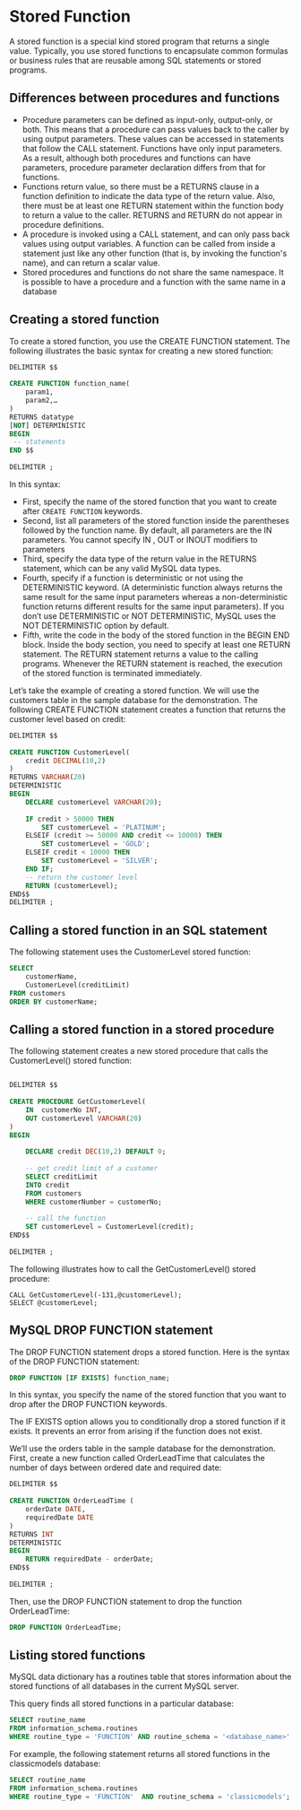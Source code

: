 # Stored Function
A stored function is a special kind stored program that returns a single value. Typically, you use stored functions to encapsulate common formulas or business rules that are reusable among SQL statements or stored programs.


## Differences between procedures and functions
* Procedure parameters can be defined as input-only, output-only, or both. This means that a procedure can pass values back to the caller by using output parameters. These values can be accessed in statements that follow the CALL statement. Functions have only input parameters. As a result, although both procedures and functions can have parameters, procedure parameter declaration differs from that for functions.
* Functions return value, so there must be a RETURNS clause in a function definition to indicate the data type of the return value. Also, there must be at least one RETURN statement within the function body to return a value to the caller. RETURNS and RETURN do not appear in procedure definitions.
* A procedure is invoked using a CALL statement, and can only pass back values using output variables. A function can be called from inside a statement just like any other function (that is, by invoking the function's name), and can return a scalar value.
* Stored procedures and functions do not share the same namespace. It is possible to have a procedure and a function with the same name in a database

## Creating a stored function 
To create a stored function, you use the CREATE FUNCTION statement.
The following illustrates the basic syntax for creating a new stored function:

```sql
DELIMITER $$
 
CREATE FUNCTION function_name(
    param1,
    param2,…
)
RETURNS datatype
[NOT] DETERMINISTIC
BEGIN
 -- statements
END $$
 
DELIMITER ;
```
In this syntax:
* First, specify the name of the stored function that you want to create after `CREATE FUNCTION`  keywords.
* Second, list all parameters of the stored function inside the parentheses followed by the function name. By default, all parameters are the IN parameters. You cannot specify IN , OUT or INOUT modifiers to parameters
* Third, specify the data type of the return value in the RETURNS statement, which can be any valid MySQL data types.
* Fourth, specify if a function is deterministic or not using the DETERMINISTIC keyword. (A deterministic function always returns the same result for the same input parameters whereas a non-deterministic function returns different results for the same input parameters). If you don’t use DETERMINISTIC or NOT DETERMINISTIC, MySQL uses the NOT DETERMINISTIC option by default.
* Fifth, write the code in the body of the stored function in the BEGIN END block. Inside the body section, you need to specify at least one RETURN statement. The RETURN statement returns a value to the calling programs. Whenever the RETURN statement is reached, the execution of the stored function is terminated immediately.

Let’s take the example of creating a stored function. We will use the customers table in the sample database for the demonstration.
The following CREATE FUNCTION statement creates a function that returns the customer level based on credit:
```sql
DELIMITER $$
 
CREATE FUNCTION CustomerLevel(
    credit DECIMAL(10,2)
) 
RETURNS VARCHAR(20)
DETERMINISTIC
BEGIN
    DECLARE customerLevel VARCHAR(20);
 
    IF credit > 50000 THEN
        SET customerLevel = 'PLATINUM';
    ELSEIF (credit >= 50000 AND credit <= 10000) THEN
        SET customerLevel = 'GOLD';
    ELSEIF credit < 10000 THEN
        SET customerLevel = 'SILVER';
    END IF;
    -- return the customer level
    RETURN (customerLevel);
END$$
DELIMITER ;
```
## Calling a stored function in an SQL statement
The following statement uses the CustomerLevel stored function:
```sql
SELECT 
    customerName, 
    CustomerLevel(creditLimit)
FROM customers
ORDER BY customerName;

```
## Calling a stored function in a stored procedure
The following statement creates a new stored procedure that calls the CustomerLevel() stored function:
```sql

DELIMITER $$
 
CREATE PROCEDURE GetCustomerLevel(
    IN  customerNo INT,  
    OUT customerLevel VARCHAR(20)
)
BEGIN
 
    DECLARE credit DEC(10,2) DEFAULT 0;
    
    -- get credit limit of a customer
    SELECT creditLimit 
    INTO credit
    FROM customers
    WHERE customerNumber = customerNo;
    
    -- call the function 
    SET customerLevel = CustomerLevel(credit);
END$$
 
DELIMITER ;
```
The following illustrates how to call the GetCustomerLevel() stored procedure:
```
CALL GetCustomerLevel(-131,@customerLevel);
SELECT @customerLevel;
```

## MySQL DROP FUNCTION statement
The DROP FUNCTION statement drops a stored function. Here is the syntax of the DROP FUNCTION statement:
```sql
DROP FUNCTION [IF EXISTS] function_name;
```
In this syntax, you specify the name of the stored function that you want to drop after the DROP FUNCTION keywords.

The IF EXISTS option allows you to conditionally drop a stored function if it exists. It prevents an error from arising if the function does not exist.

We’ll use the orders table in the sample database for the demonstration.
First, create a new function called OrderLeadTime that calculates the number of days between ordered date and required date:

```sql
DELIMITER $$
 
CREATE FUNCTION OrderLeadTime (
    orderDate DATE,
    requiredDate DATE
) 
RETURNS INT
DETERMINISTIC
BEGIN
    RETURN requiredDate - orderDate;
END$$
 
DELIMITER ;
```
Then, use the DROP FUNCTION statement to drop the function OrderLeadTime:

```sql
DROP FUNCTION OrderLeadTime;
```

## Listing stored functions 
MySQL data dictionary has a routines table that stores information about the stored functions of all databases in the current MySQL server.

This query finds all stored functions in a particular database:
```sql
SELECT routine_name
FROM information_schema.routines
WHERE routine_type = 'FUNCTION' AND routine_schema = '<database_name>';
```
For example, the following statement returns all stored functions in the classicmodels database:
```sql
SELECT routine_name
FROM information_schema.routines
WHERE routine_type = 'FUNCTION'  AND routine_schema = 'classicmodels';
```